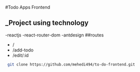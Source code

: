 #Todo Apps Frontend 
## _Project using technology
-reactjs
-react-router-dom
-antdesign
##routes
- /
- /add-todo
- /edit/:id


```sh
 git clone https://github.com/mehedi494/to-do-frontend.git
```


